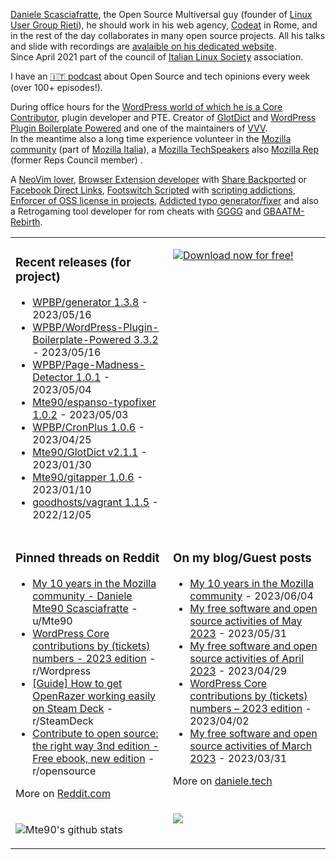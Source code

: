 [Daniele Scasciafratte](https://twitter.com/mte90net), the Open Source Multiversal guy (founder of [Linux User Group Rieti](https://lugrieti.linux.it/)), he should work in his web agency, [Codeat](https://github.com/CodeAtCode) in Rome, and in the rest of the day collaborates in many open source projects. All his talks and slide with recordings are [avalaible on his dedicated website](https://mte90.tech/).   
Since April 2021 part of the council of [Italian Linux Society](https://ils.org) association.

I have an [🇮🇹 podcast](https://daniele.tech/podcast/) about Open Source and tech opinions every week (over 100+ episodes!).

During office hours for the [WordPress world of which he is a Core Contributor](https://profiles.wordpress.org/mte90/), plugin developer and PTE. Creator of [GlotDict](https://github.com/Mte90/GlotDict) and [WordPress Plugin Boilerplate Powered](https://github.com/WPBP/) and one of the maintainers of [VVV](https://github.com/Varying-Vagrant-Vagrants).  
In the meantime also a long time experience volunteer in the [Mozilla community](https://mozillians.org/it/u/Mte90/) (part of [Mozilla Italia](https://github.com/MozillaItalia)), a [Mozilla TechSpeakers](https://wiki.mozilla.org/TechSpeakers) also [Mozilla Rep](https://reps.mozilla.org/u/mte90/) (former Reps Council member) .  

A [NeoVim lover](https://github.com/Mte90/dotfiles), [Browser Extension developer](https://github.com/Mte90/ExtStoreStats) with [Share Backported](https://github.com/Mte90/Share-Backported) or [Facebook Direct Links](https://github.com/Mte90/facebook-direct-links), [Footswitch Scripted](https://github.com/Mte90/pydal) with [scripting addictions](https://github.com/Mte90/My-Scripts), [Enforcer of OSS license in projects](https://github.com/Mte90/GH-License), [Addicted typo generator/fixer](https://github.com/Mte90/espanso-typofixer) and also a Retrogaming tool developer for rom cheats with [GGGG](https://github.com/Mte90/Game-Genie-Good-Guy) and [GBAATM-Rebirth](https://github.com/Mte90/GBAATM-Rebirth).

<table><tr><td valign="top" style="width: 50%;">

### Recent releases (for project)
<!-- recent_releases starts -->
* [WPBP/generator 1.3.8](https://github.com/WPBP/generator/releases/tag/1.3.8) - 2023/05/16
* [WPBP/WordPress-Plugin-Boilerplate-Powered 3.3.2](https://github.com/WPBP/WordPress-Plugin-Boilerplate-Powered/releases/tag/3.3.2) - 2023/05/16
* [WPBP/Page-Madness-Detector 1.0.1](https://github.com/WPBP/Page-Madness-Detector/releases/tag/1.0.1) - 2023/05/04
* [Mte90/espanso-typofixer 1.0.2](https://github.com/Mte90/espanso-typofixer/releases/tag/1.0.2) - 2023/05/03
* [WPBP/CronPlus 1.0.6](https://github.com/WPBP/CronPlus/releases/tag/1.0.6) - 2023/04/25
* [Mte90/GlotDict v2.1.1](https://github.com/Mte90/GlotDict/releases/tag/v2.1.1) - 2023/01/30
* [Mte90/gitapper 1.0.6](https://github.com/Mte90/gitapper/releases/tag/1.0.6) - 2023/01/10
* [goodhosts/vagrant 1.1.5](https://github.com/goodhosts/vagrant/releases/tag/1.1.5) - 2022/12/05
<!-- recent_releases ends -->
</td><td valign="top" style="width: 50%;">

[![Download now for free!](https://daniele.tech/wp-content/uploads/2022/09/cover-2022-1-300x300.png)](https://daniele.tech/2022/09/contribute-to-open-source-the-right-way-3nd-edition/)

</td></tr>
<tr><td valign="top" style="width: 50%;">

### Pinned threads on Reddit
<!-- reddit_pinned starts -->
* [My 10 years in the Mozilla community - Daniele Mte90 Scasciafratte](https://daniele.tech/2023/06/my-10-years-in-the-mozilla-community/) - u/Mte90
* [WordPress Core contributions by (tickets) numbers - 2023 edition](https://daniele.tech/2023/04/wordpress-core-contributions-by-tickets-numbers-2023-edition/) - r/Wordpress
* [[Guide] How to get OpenRazer working easily on Steam Deck](https://daniele.tech/2022/12/how-to-get-openrazer-working-easily-on-steam-deck/) - r/SteamDeck
* [Contribute to open source: the right way 3nd edition - Free ebook, new edition](https://daniele.tech/2022/09/contribute-to-open-source-the-right-way-3nd-edition/) - r/opensource
<!-- reddit_pinned ends -->
More on [Reddit.com](https://www.reddit.com/user/Mte90)
</td><td valign="top" style="width: 50%;">

### On my blog/Guest posts
<!-- blog starts -->
* [My 10 years in the Mozilla community](https://daniele.tech/2023/06/my-10-years-in-the-mozilla-community/) - 2023/06/04
* [My free software and open source activities of May 2023](https://daniele.tech/2023/05/my-free-software-and-open-source-activities-of-may-2023/) - 2023/05/31
* [My free software and open source activities of April 2023](https://daniele.tech/2023/04/my-free-software-and-open-source-activities-of-april-2023/) - 2023/04/29
* [WordPress Core contributions by (tickets) numbers – 2023 edition](https://daniele.tech/2023/04/wordpress-core-contributions-by-tickets-numbers-2023-edition/) - 2023/04/02
* [My free software and open source activities of March 2023](https://daniele.tech/2023/03/my-free-software-and-open-source-activities-of-march-2023/) - 2023/03/31
<!-- blog ends -->
More on [daniele.tech](https://daniele.tech/)
</td></tr>
<tr><td valign="top" style="width: 50%;">
  
![Mte90's github stats](https://github-readme-stats.vercel.app/api?username=mte90&show_icons=true)
  
</td><td valign="top" style="width: 50%;">
  <a href="https://daniele.tech/podcast"><img src="https://daniele.tech/wp-content/uploads/2020/12/Open_source1-300x300.png"></a>
</td></tr></table>
